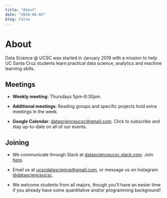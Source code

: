 ```yaml
---
title: "About"
date: "2020-06-03"
blog: false
---
```


# About

Data Science @ UCSC was started in January 2019 with a mission to help 
UC Santa Cruz students learn practical data science, analytics and machine 
learning skills.

<!-- ## Activities

Some of the events we organize:
- Machine learning competitions
- Programming workshops
- Guest lectures
- Socials
- Reading groups -->

## Meetings

- **Weekly meeting:** Thursdays 5pm-6:30pm. 

- **Additional meetings**: Reading groups and specific projects hold extra meetings in the week.

- **Google Calendar**: [datascienceucsc@gmail.com](https://calendar.google.com/calendar/u/5?cid=dWNzY2RhdGFzY2llbmNlQGdtYWlsLmNvbQ). 
Click to subscribe and stay up-to-date on all of our events.

## Joining

- We communicate through Slack at [datascienceucsc.slack.com](https://datascienceucsc.slack.com). Join [here](https://join.slack.com/t/datascienceucsc/shared_invite/zt-hxv1phk2-hUu1bJm_3BIrD7Cqt1BRWw). 

- Email us at [ucscdatascience@gmail.com](mailto:ucscdatascience@gmail.com), or message us on Instagram [@datascienceucsc](https://www.instagram.com/datascienceucsc/). 

- We welcome students from all majors, though you’ll have an easier time 
if you already have some quantitative and/or programming background!


